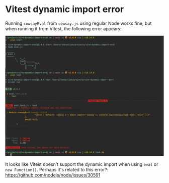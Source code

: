 # Vitest dynamic import error

Running `cowsayEval` from `cowsay.js` using regular Node works fine, but when running it from Vitest, the following error appears:

![error](error.png)

It looks like Vitest doesn't support the dynamic import when using `eval` or `new Function()`. Perhaps it's related to this error?: https://github.com/nodejs/node/issues/30591
